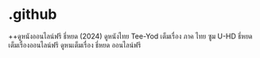 # .github
++ดูหนังออนไลน์ฟรี ธี่หยด (2024) ดูหนังไทย Tee-Yod เต็มเรื่อง ภาค ไทย ซูม U-HD ธี่หยด เต็มเรื่องออนไลน์ฟรี ดูหนเต็มเรื่อง ธี่หยด ออนไลน์ฟรี
